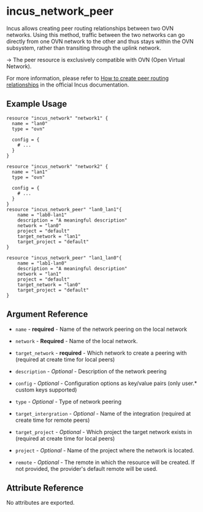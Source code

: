 # incus_network_peer

Incus allows creating peer routing relationships between two OVN networks. Using this method, traffic between the two 
networks can go directly from one OVN network to the other and thus stays within the OVN subsystem, rather than transiting 
through the uplink network.

-> The peer resource is exclusively compatible with OVN (Open Virtual Network).

For more information, please refer to [How to create peer routing relationships](https://linuxcontainers.org/incus/docs/main/howto/network_ovn_peers/)
in the official Incus documentation.

## Example Usage

```hcl
resource "incus_network" "network1" {
  name = "lan0"
  type = "ovn"

  config = {
    # ...
  }
}

resource "incus_network" "network2" {
  name = "lan1"
  type = "ovn"

  config = {
    # ...
  }
}
resource "incus_network_peer" "lan0_lan1"{
    name = "lab0-lan1"
    description = "A meaningful description"
    network = "lan0"
    project = "default"
    target_network = "lan1"
    target_project = "default"
}

resource "incus_network_peer" "lan1_lan0"{
    name = "lab1-lan0"
    description = "A meaningful description"
    network = "lan1"
    project = "default"
    target_network = "lan0"
    target_project = "default"
}
```

## Argument Reference

* `name` - **required** - Name of the network peering on the local network

* `network` - **Required** - Name of the local network.

* `target_network` - **required** - Which network to create a peering with (required at create time for local peers)

* `description`  - *Optional* - Description of the network peering

* `config` - *Optional* - Configuration options as key/value pairs (only user.* custom keys supported)

* `type` - *Optional* - Type of network peering

* `target_intergration` - *Optional* - Name of the integration (required at create time for remote peers)

* `target_project` - *Optional* - Which project the target network exists in (required at create time for local peers)

* `project` - *Optional* - Name of the project where the network is located.

* `remote` - *Optional* - The remote in which the resource will be created. If
    not provided, the provider's default remote will be used.

## Attribute Reference

No attributes are exported.
